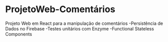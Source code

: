 # ProjetoWeb-Comentários
Projeto Web em React para a manipulação de comentários
-Persistência de Dados no Firebase
-Testes unitários com Enzyme
-Functional Stateless Components
